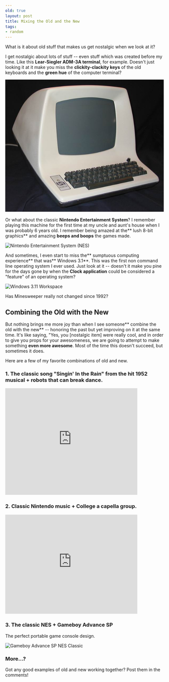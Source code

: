 ```yaml
---
old: true
layout: post
title: Mixing the Old and the New
tags:
- random
---
```


What is it about old stuff that makes us get nostalgic when we look at it?

I get nostalgic about lots of stuff -- even stuff which was created before my time. Like this **Lear-Siegler ADM-3A terminal**, for example. Doesn't just looking it at it make you miss the **clickity-clackity keys** of the old keyboards and the **green hue** of the computer terminal?

![Lear Siegler ADM3A System](/images/adm3a.jpg)

Or what about the classic **Nintendo Entertainment System**? I remember playing this machine for the first time at my uncle and aunt's house when I was probably 6 years old. I remember being amazed at the** lush 8-bit graphics** and amazing **beeps and boops** the games made.

![Nintendo Entertainment System (NES)](/images/nes-console.jpg)

And sometimes, I even start to miss the** sumptuous computing experience** that was** Windows 3.1**. This was the first non command line operating system I ever used. Just look at it -- doesn't it make you pine for the days gone by when the **Clock application** could be considered a "feature" of an operating system?

![Windows 3.11 Workspace](/images/windows-3.11.png)

Has Minesweeper really not changed since 1992?

## Combining the Old with the New

But nothing brings me more joy than when I see someone** combine the old with the new** -- honoring the past but yet improving on it at the same time. It's like saying, "Yes, you [nostalgic item] were really cool, and in order to give you props for your awesomeness, we are going to attempt to make something **even more awesome**. Most of the time this doesn't succeed, but sometimes it does.

Here are a few of my favorite combinations of old and new.

### 1. The classic song "Singin' In the Rain" from the hit 1952 musical + robots that can break dance.

<object classid="clsid:d27cdb6e-ae6d-11cf-96b8-444553540000" width="420" height="339" codebase="http://download.macromedia.com/pub/shockwave/cabs/flash/swflash.cab#version=6,0,40,0"><param name="allowFullScreen" value="true" /><param name="allowScriptAccess" value="always" /><param name="src" value="http://www.dailymotion.com/swf/x1xoa8" /><param name="allowfullscreen" value="true" /><embed type="application/x-shockwave-flash" width="420" height="339" src="http://www.dailymotion.com/swf/x1xoa8" allowscriptaccess="always" allowfullscreen="true"></embed></object>

### 2. Classic Nintendo music + College a capella group.

<iframe width="420" height="315" src="http://www.youtube.com/embed/TSBIAGCulDw" frameborder="0" allowfullscreen></iframe>

### 3. The classic NES + Gameboy Advance SP

The perfect portable game console design.

![Gameboy Advance SP NES Classic](/images/gba-sp-nes-classic.jpg)

### More...?

Got any good examples of old and new working together? Post them in the comments!